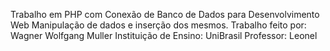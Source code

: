 Trabalho em PHP com Conexão de Banco de Dados para Desenvolvimento Web Manipulação de dados e inserção dos mesmos. Trabalho feito por: Wagner Wolfgang Muller Instituição de Ensino: UniBrasil Professor: Leonel
